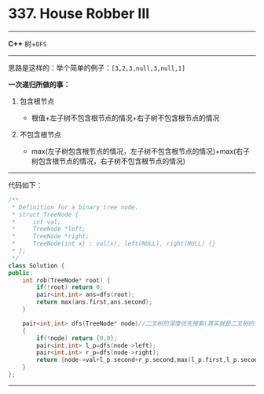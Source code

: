 # 337. House Robber III

***

**C++** 树+`DFS`

****

思路是这样的：举个简单的例子：`[3,2,3,null,3,null,1]`

**一次递归所做的事：**

1. 包含根节点
   
   * 根值+左子树不包含根节点的情况+右子树不包含根节点的情况
   
2. 不包含根节点

   * max(左子树包含根节点的情况，左子树不包含根节点的情况)+max(右子树包含根节点的情况，右子树不包含根节点的情况)

   

***

代码如下：

```c++
/**
 * Definition for a binary tree node.
 * struct TreeNode {
 *     int val;
 *     TreeNode *left;
 *     TreeNode *right;
 *     TreeNode(int x) : val(x), left(NULL), right(NULL) {}
 * };
 */
class Solution {
public:
    int rob(TreeNode* root) {
        if(!root) return 0;
        pair<int,int> ans=dfs(root);
        return max(ans.first,ans.second);
    }

    pair<int,int> dfs(TreeNode* node)//二叉树的深度优先搜索(其实就是二叉树的先序遍历)
    {
        if(!node) return {0,0};
        pair<int,int> l_p=dfs(node->left);
        pair<int,int> r_p=dfs(node->right);
        return {node->val+l_p.second+r_p.second,max(l_p.first,l_p.second)+max(r_p.first,r_p.second)};
    }
};

```

****

